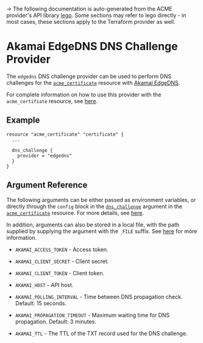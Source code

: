 -> The following documentation is auto-generated from the ACME
provider's API library [lego](https://go-acme.github.io/lego/).  Some
sections may refer to lego directly - in most cases, these sections
apply to the Terraform provider as well.

# Akamai EdgeDNS DNS Challenge Provider

The `edgedns` DNS challenge provider can be used to perform DNS challenges for
the [`acme_certificate`][resource-acme-certificate] resource with
[Akamai EdgeDNS](https://www.akamai.com/us/en/products/security/edge-dns.jsp).

[resource-acme-certificate]: /docs/providers/acme/r/certificate.html

For complete information on how to use this provider with the `acme_certifiate`
resource, see [here][resource-acme-certificate-dns-challenges].

[resource-acme-certificate-dns-challenges]: /docs/providers/acme/r/certificate.html#using-dns-challenges

## Example

```hcl
resource "acme_certificate" "certificate" {
  ...

  dns_challenge {
    provider = "edgedns"
  }
}
```
## Argument Reference

The following arguments can be either passed as environment variables, or
directly through the `config` block in the
[`dns_challenge`][resource-acme-certificate-dns-challenge-arg] argument in the
[`acme_certificate`][resource-acme-certificate] resource. For more details, see
[here][resource-acme-certificate-dns-challenges].

[resource-acme-certificate-dns-challenge-arg]: /docs/providers/acme/r/certificate.html#dns_challenge

In addition, arguments can also be stored in a local file, with the path
supplied by supplying the argument with the `_FILE` suffix. See
[here][acme-certificate-file-arg-example] for more information.

[acme-certificate-file-arg-example]: /docs/providers/acme/r/certificate.html#using-variable-files-for-provider-arguments

* `AKAMAI_ACCESS_TOKEN` - Access token.
* `AKAMAI_CLIENT_SECRET` - Client secret.
* `AKAMAI_CLIENT_TOKEN` - Client token.
* `AKAMAI_HOST` - API host.

* `AKAMAI_POLLING_INTERVAL` - Time between DNS propagation check. Default: 15 seconds.
* `AKAMAI_PROPAGATION_TIMEOUT` - Maximum waiting time for DNS propagation. Default: 3 minutes.
* `AKAMAI_TTL` - The TTL of the TXT record used for the DNS challenge.


